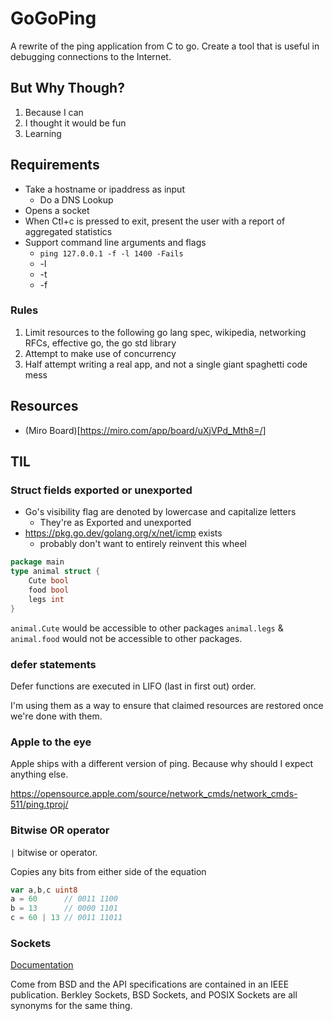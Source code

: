 # GoGoPing

A rewrite of the ping application from C to go. Create a tool that is useful in debugging connections to the Internet.

## But Why Though?

1) Because I can
2) I thought it would be fun
3) Learning

## Requirements

* Take a hostname or ipaddress as input
  * Do a DNS Lookup
* Opens a socket
* When Ctl+c is pressed to exit, present the user with a report of aggregated statistics
* Support command line arguments and flags
  * `ping 127.0.0.1 -f -l 1400 -Fails`
  * -l
  * -t
  * -f

### Rules

1) Limit resources to the following go lang spec, wikipedia, networking RFCs, effective go, the go std library
2) Attempt to make use of concurrency
3) Half attempt writing a real app, and not a single giant spaghetti code mess

## Resources

* (Miro Board)[https://miro.com/app/board/uXjVPd_Mth8=/]

## TIL

### Struct fields exported or unexported

* Go's visibility flag are denoted by lowercase and capitalize letters
  * They're as Exported and unexported
* https://pkg.go.dev/golang.org/x/net/icmp exists
  * probably don't want to entirely reinvent this wheel

```go
package main
type animal struct {
	Cute bool
	food bool
	legs int
}
```

`animal.Cute` would be accessible to other packages
`animal.legs` & `animal.food` would not be accessible to other packages.

### defer statements

Defer functions are executed in LIFO (last in first out) order.

I'm using them as a way to ensure that claimed resources are restored once we're done with them.

### Apple to the eye

Apple ships with a different version of ping. Because why should I expect anything else.

https://opensource.apple.com/source/network_cmds/network_cmds-511/ping.tproj/

### Bitwise OR operator

`|` bitwise or operator.

Copies any bits from either side of the equation

```go
var a,b,c uint8
a = 60      // 0011 1100
b = 13      // 0000 1101
c = 60 | 13 // 0011 11011
```

### Sockets

[Documentation](https://pubs.opengroup.org/onlinepubs/9699919799/functions/V2_chap02.html#tag_15_10)

Come from BSD and the API specifications are contained in an IEEE publication. Berkley Sockets, BSD Sockets, and POSIX Sockets are all synonyms for the same thing.